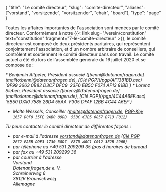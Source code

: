 {
    "title": "Le comité directeur",
    "slug": "comite-directeur",
    "aliases": ["vorstand", "vorsitzende", "vorsitzender", "chair", "board"],
    "type": "page"
}

Toutes les affaires importantes de l'association sont menées par le comité directeur. Conformément à notre {{< link slug="/verein/constitution" text="constitution" fragment="7-le-comité-directeur" >}}, le comité directeur est composé de deux présidents paritaires, qui représentent conjointement l'association, et d'un nombre arbitraire de conseillers, qui contrôlent et soutiennent le comité directeur dans son travail. Le comité actuel a été élu lors de l'assemblée générale du 16 juillet 2020 et se compose de :

<address>
* Benjamin Altpeter, Président associé ([benni@datenanfragen.de](mailto:benni@datenanfragen.de), [Clé PGP](/pgp/AF1381BD.asc)  
  `9F99 3663 0B82 D3C7 DFC9  23F6 EB5C F074 AF13 81BD`)
* Lorenz Sieben, Président associé ([lorenz@datenanfragen.de](mailto:lorenz@datenanfragen.de), [Clé PGP](/pgp/4C44A6EF.asc)  
  `5B50 D7A0 7585 26D4 55AA  F305 DFAF 12BB 4C44 A6EF`)

<!-- Comment to separate the lists. -->

* Malte Wessels, Conseiller ([malte@datenanfragen.de](mailto:malte@datenanfragen.de), [PGP-Key](/pgp/B713F012.asc)  
  `1657 D0F0 35FE 9AB0 89DB  55BC C7B5 0857 B713 F012`)

Tu peux contacter le comité directeur de différentes façons :

* par e-mail à l'adresse [vorstand@datenanfragen.de](mailto:vorstand@datenanfragen.de) ([Clé PGP](/pgp/3E2B296B.asc) `2E72 EA5B DDE3 1730 58D7  F87D A0C1 C012 3E2B 296B`)
* par téléphone au +49 531 209299 35 (pas d'horaires de bureau)  
* par fax au +49 531 209299 36  
* par courrier à l'adresse  
    *Vorstand  
    Datenanfragen.de e. V.  
    Schreinerweg 6  
    38126 Braunschweig  
    Allemagne*
</address>
